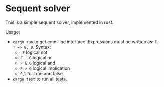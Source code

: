 # Sequent solver
This is a simple sequent solver, implemented in rust.
 
 Usage:
  * `cargo run` to get cmd-line interface. Expressions must be written as: `F, T => G, D`. Syntax:
    * `-F` logical not
    * `F | G` logical or
    * `F & G` logical and
    * `F > G` logical implication
    * `0`,`1` for true and false
  * `cargo test` to run all tests.